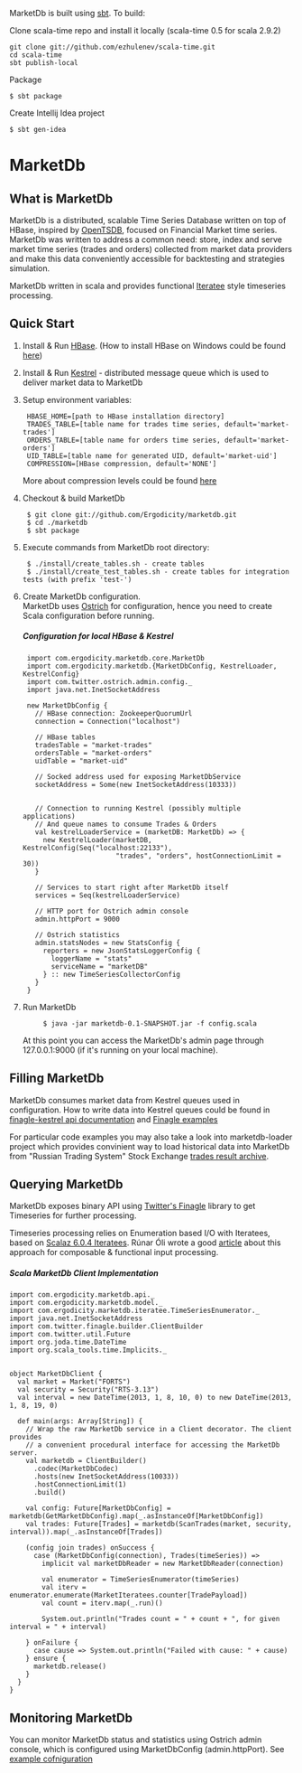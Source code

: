 MarketDb is built using [sbt](http://code.google.com/p/simple-build-tool/wiki/RunningSbt). To build:
    
Clone scala-time repo and install it locally (scala-time 0.5 for scala 2.9.2)

    git clone git://github.com/ezhulenev/scala-time.git
    cd scala-time
    sbt publish-local
    
Package

    $ sbt package
    
Create Intellij Idea project

    $ sbt gen-idea




# MarketDb

## What is MarketDb

MarketDb is a distributed, scalable Time Series Database written on top of HBase, inspired by [OpenTSDB](https://github.com/OpenTSDB/opentsdb), focused on Financial Market time series. MarketDb was written to address a common need: store, index and serve market time series (trades and orders) collected from market data providers and make this data conveniently accessible for backtesting and strategies simulation.

MarketDb written in scala and provides functional [Iteratee](http://jsuereth.com/scala/2012/02/29/iteratees.html) style timeseries processing.

## Quick Start
1. Install & Run [HBase](http://hbase.apache.org/). (How to install HBase on Windows could be found [here](http://hbase.apache.org/))
2. Install & Run [Kestrel](https://github.com/robey/kestrel) - distributed message queue which is used to deliver market data to MarketDb
3. Setup environment variables:

        HBASE_HOME=[path to HBase installation directory]        
        TRADES_TABLE=[table name for trades time series, default='market-trades']
        ORDERS_TABLE=[table name for orders time series, default='market-orders']
        UID_TABLE=[table name for generated UID, default='market-uid']
        COMPRESSION=[HBase compression, default='NONE']        
   More about compression levels could be found [here](http://wiki.apache.org/hadoop/UsingLzoCompression)
   

4. Checkout & build MarketDb

        $ git clone git://github.com/Ergodicity/marketdb.git
        $ cd ./marketdb
        $ sbt package

5. Execute commands from MarketDb root directory:

        $ ./install/create_tables.sh - create tables
        $ ./install/create_test_tables.sh - create tables for integration tests (with prefix 'test-')
    
    
6. Create MarketDb configuration.  
   MarketDb uses [Ostrich](https://github.com/twitter/ostrich) for configuration, hence you need to create Scala configuration before running. 

   ##### Configuration for local HBase & Kestrel

        import com.ergodicity.marketdb.core.MarketDb
        import com.ergodicity.marketdb.{MarketDbConfig, KestrelLoader, KestrelConfig}
        import com.twitter.ostrich.admin.config._
        import java.net.InetSocketAddress
        
        new MarketDbConfig {
          // HBase connection: ZookeeperQuorumUrl
          connection = Connection("localhost")
        
          // HBase tables
          tradesTable = "market-trades"
          ordersTable = "market-orders"
          uidTable = "market-uid"
        
          // Socked address used for exposing MarketDbService
          socketAddress = Some(new InetSocketAddress(10333))
          
          
          // Connection to running Kestrel (possibly multiple applications)
          // And queue names to consume Trades & Orders
          val kestrelLoaderService = (marketDB: MarketDb) => {
            new KestrelLoader(marketDB, KestrelConfig(Seq("localhost:22133"), 
                              "trades", "orders", hostConnectionLimit = 30))
          }
    
          // Services to start right after MarketDb itself
          services = Seq(kestrelLoaderService)
        
          // HTTP port for Ostrich admin console
          admin.httpPort = 9000
          
          // Ostrich statistics
          admin.statsNodes = new StatsConfig {
            reporters = new JsonStatsLoggerConfig {
              loggerName = "stats"
              serviceName = "marketDB"
            } :: new TimeSeriesCollectorConfig
          }
        }



7. Run MarketDb

            $ java -jar marketdb-0.1-SNAPSHOT.jar -f config.scala
            
   At this point you can access the MarketDb's admin page through 127.0.0.1:9000 (if it's running on your local machine).


## Filling MarketDb

MarketDb consumes market data from Kestrel queues used in configuration. How to write data into Kestrel queues could be found in [finagle-kestrel api documentation](http://twitter.github.com/finagle/api/finagle-kestrel/index.html) and [Finagle examples](https://github.com/twitter/finagle/blob/master/README.md#api-reference-documentation)

For particular code examples you may also take a look into marketdb-loader project which provides convinient way to load historical data into MarketDb from "Russian Trading System" Stock Exchange [trades result archive](http://www.rts.ru/s638).


## Querying MarketDb

MarketDb exposes binary API using [Twitter's Finagle](https://github.com/twitter/finagle) library to get Timeseries for further processing.

Timeseries processing relies on Enumeration based I/O with Iteratees, based on [Scalaz 6.0.4 Iteratees](https://github.com/scalaz/scalaz/blob/release/6.0.4/example/src/main/scala/scalaz/example/ExampleIteratee.scala). Rúnar Óli wrote a good [article](http://apocalisp.wordpress.com/2010/10/17/scalaz-tutorial-enumeration-based-io-with-iteratees/) about this approach for composable & functional input processing.

##### Scala MarketDb Client Implementation
    import com.ergodicity.marketdb.api._
    import com.ergodicity.marketdb.model._
    import com.ergodicity.marketdb.iteratee.TimeSeriesEnumerator._
    import java.net.InetSocketAddress
    import com.twitter.finagle.builder.ClientBuilder
    import com.twitter.util.Future
    import org.joda.time.DateTime
    import org.scala_tools.time.Implicits._
    
    
    object MarketDbClient {
      val market = Market("FORTS")
      val security = Security("RTS-3.13")
      val interval = new DateTime(2013, 1, 8, 10, 0) to new DateTime(2013, 1, 8, 19, 0)
    
      def main(args: Array[String]) {
        // Wrap the raw MarketDb service in a Client decorator. The client provides
        // a convenient procedural interface for accessing the MarketDb server.
        val marketdb = ClientBuilder()
          .codec(MarketDbCodec)
          .hosts(new InetSocketAddress(10033))
          .hostConnectionLimit(1)
          .build()
    
        val config: Future[MarketDbConfig] = marketdb(GetMarketDbConfig).map(_.asInstanceOf[MarketDbConfig])
        val trades: Future[Trades] = marketdb(ScanTrades(market, security, interval)).map(_.asInstanceOf[Trades])
        
        (config join trades) onSuccess {
          case (MarketDbConfig(connection), Trades(timeSeries)) =>
            implicit val marketDbReader = new MarketDbReader(connection)
    
            val enumerator = TimeSeriesEnumerator(timeSeries)
            val iterv = enumerator.enumerate(MarketIteratees.counter[TradePayload])
            val count = iterv.map(_.run)()
            
            System.out.println("Trades count = " + count + ", for given interval = " + interval)
    
        } onFailure {
          case cause => System.out.println("Failed with cause: " + cause)
        } ensure {
          marketdb.release()
        }
      }
    }
    
    
## Monitoring MarketDb
You can monitor MarketDb status and statistics using Ostrich admin console, which is configured using MarketDbConfig (admin.httpPort). See <a href="#configuration-for-local-hbase--kestrel">example cofniguration</a>

